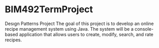 # BIM492TermProject
Desıgn Patterns Project
The goal of this project is to develop an online recipe management system using Java. The system will be
a console-based application that allows users to create, modify, search, and rate recipes.
